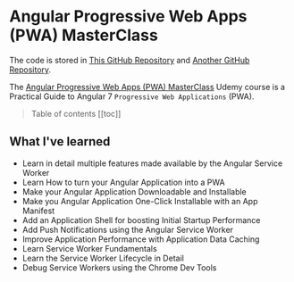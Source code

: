 # Angular Progressive Web Apps (PWA) MasterClass

The code is stored in [This GitHub Repository](https://github.com/peelmicro/angular-pwa-course-service-worker) and [Another GitHub Repository](https://github.com/peelmicro/angular.pwa.course).

The [Angular Progressive Web Apps (PWA) MasterClass](https://www.udemy.com/progressive-web-app-pwa-the-complete-guide/) Udemy course is a Practical Guide to Angular 7 `Progressive Web Applications` (PWA).

> Table of contents
[[toc]]

## What I've learned
- Learn in detail multiple features made available by the Angular Service Worker
- Learn How to turn your Angular Application into a PWA
- Make your Angular Application Downloadable and Installable
- Make you Angular Application One-Click Installable with an App Manifest
- Add an Application Shell for boosting Initial Startup Performance
- Add Push Notifications using the Angular Service Worker
- Improve Application Performance with Application Data Caching
- Learn Service Worker Fundamentals
- Learn the Service Worker Lifecycle in Detail
- Debug Service Workers using the Chrome Dev Tools

